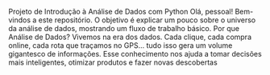Projeto de Introdução à Análise de Dados com Python 
Olá, pessoal! Bem-vindos a este repositório. O objetivo é explicar um pouco sobre o universo da análise de dados, mostrando um fluxo de trabalho básico.
Por que Análise de Dados?
Vivemos na era dos dados. Cada clique, cada compra online, cada rota que traçamos no GPS... tudo isso gera um volume gigantesco de informações. 
Esse conhecimento nos ajuda a tomar decisões mais inteligentes, otimizar produtos e fazer novas descobertas
